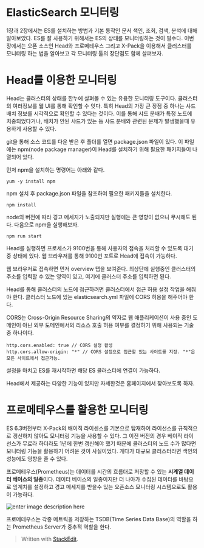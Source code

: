 # ElasticSearch 모니터링

1장과 2장에서는 ES를 설치하는 방법과 기본 동작인 문서 색인, 조회, 검색, 분석에 대해 알아보았다. ES를 잘 사용하기 위해서는 ES의 상태를 모니터링하는 것이 필수다. 이번 장에서는 오픈 소스인 Head와 프로메테우스 그리고 X-Pack을 이용해서 클러스터를 모니터링 하는 법을 알아보고 각 모니터링 툴의 장단점도 함께 살펴보자.

# Head를 이용한 모니터링

Head는 클러스터의 상태를 한누에 살펴볼 수 있는 유용한 모니터링 도구이다. 클러스터의 여러정보를 웹 UI를 통해 확인할 수 잇다. 특히 Head의 가장 큰 장점 중 하나는 샤드 배치 정보를 시각적으로 확인할 수 있다는 것이다. 이를 통해 샤드 분배가 특정 노드에 치중되었다거나, 배치가 안된 샤드가 있는 등 샤드 분배와 관련된 문제가 발생했을때 유용하게 사용할 수 있다. 

git을 통해 소스 코드를 다운 받은 후 폴더를 열면 package.json 파일이 있다. 이 파일에는 npm(node package manager)이 Head를 설치하기 위해 필요한 패키지들이 나열되어 있다. 

먼저 npm을 설치하는 명령어는 아래와 같다. 
```
yum -y install npm
```

npm 설치 후 package.json 파일을 참조하여 필요한 패키지들을 설치한다.

```
npm install
```

node의 버전에 따라 경고 메세지가 노출되지만 실행에는 큰 영향이 없으니 무시해도 된다. 다음으로 npm을 실행해보자.

```
npm run start
```

Head를 실행하면 프로세스가 9100번을 통해 사용자의 접속을 처리할 수 있도록 대기 중 상태에 있다. 웹 브라우저를 통해 9100번 포트로 Head에 접속이 가능하다. 

웹 브라우저로 접속하면 먼저 overview 탭을 보여준다. 최상단에 실행중인 클러스터의 주소를 입력할 수 있는 영역이 있고, 여기에 클러스터 주소를 입력하면 된다. 

Head를 통해 클러스터의 노드에 접근하려면 클러스터에서 접근 허용 설정 작업을 해줘야 한다. 클러스터 노드에 있는 elasticsearch.yml 파일에 CORS 허용을 해주어야 한다. 

CORS는 Cross-Origin Resource Sharing의 약자로 웹 애플리케이션이 사용 중인 도메인이 아닌 외부 도메인에서의 리소스 호출 허용 여부를 결정하기 위해 사용되는 기술 중 하나이다. 

```
http.cors.enabled: true // CORS 설정 활성
http.cors.allow-origin: "*" // CORS 설정으로 접근할 있는 사이트를 지정. "*"은 모든 사이트에서 접근가능.
```

설정을 마치고 ES를 재시작하면 해당 ES 클러스터에 연결이 가능하다. 

Head에서 제공하는 다양한 기능이 있지만 자세한것은 홈페이지에서 찾아보도록 하자.

# 프로메테우스를 활용한 모니터링

ES 6.3버전부터 X-Pack의 배이직 라이센스를 기본으로 탑재하여 라이선스를 규칙적으로 갱신하지 않아도 모니터링 기능을 사용할 수 있다. 그 이전 버전의 경우 베이직 라이선스가 무료라 하더라도 1년에 한번 갱신해야 했기 때문에 클러스터의 노드 수가 많다면 모니터링 기능을 활용하기 어려운 것이 사실이었다. 게다가 대규모 클러스터라면 색인의 성능에도 영향을 줄 수 있다. 

프로메테우스(Prometheus)는 데이터를 시간의 흐름대로 저장할 수 있는 **시계열 데이터 베이스의 일종**이다. 데이터 베이스의 일종이지만 더 나아가 수집된 데이터를 바탕으로 임계치를 설정하고 경고 메세지를 받을수 있는 오픈소스 모니터링 시스템으로도 활용이 가능하다. 

![enter image description here](https://img1.daumcdn.net/thumb/R800x0/?scode=mtistory2&fname=https://t1.daumcdn.net/cfile/tistory/997CAA3F5A815A361C)

프로메테우스는 각종 메트릭을 저장하는 TSDB(Time Series Data Base)의 역할을 하는 Prometheus Server가 중추적 역할을 한다. 

> Written with [StackEdit](https://stackedit.io/).
<!--stackedit_data:
eyJoaXN0b3J5IjpbMTA0MTM3NzA1LC04MzMzNzIwNjIsLTc5Nj
UxMjUwOCwtOTE1NTU4NzEzLDEwOTAzNTIwMjAsMTM4Njg4OTQ2
NSwtMTA3MjgzMjcxOCwtMjA1OTU5MTAzMCwtMTMxMDcwODk3Ny
w3MzA5OTgxMTZdfQ==
-->